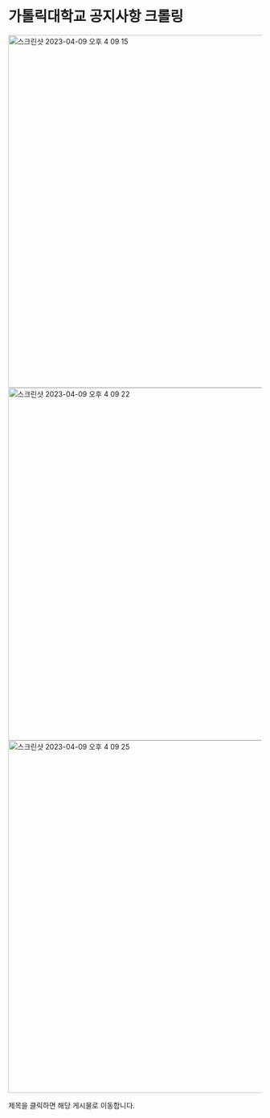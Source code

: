 # 가톨릭대학교 공지사항 크롤링
<img width="700" alt="스크린샷 2023-04-09 오후 4 09 15" src="https://user-images.githubusercontent.com/87574833/230759502-eaeaced9-96ef-4b7b-b9a5-c82588b32df0.png">
<img width="700" alt="스크린샷 2023-04-09 오후 4 09 22" src="https://user-images.githubusercontent.com/87574833/230759504-c3e2e4b8-3873-4a6c-a86e-adad9585f58d.png">
<img width="700" alt="스크린샷 2023-04-09 오후 4 09 25" src="https://user-images.githubusercontent.com/87574833/230759506-0c1a66ce-49bf-4360-aa6a-36c0e4e1b1da.png">


제목을 클릭하면 해당 게시물로 이동합니다.
